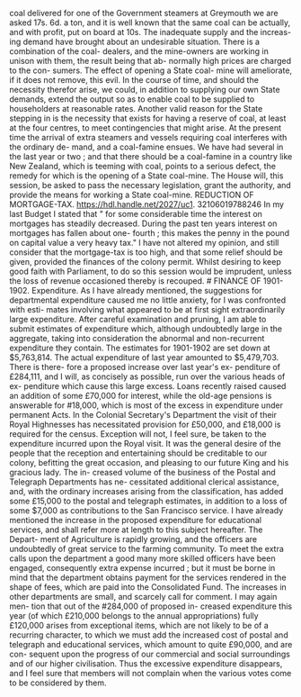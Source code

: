 coal delivered for one of the Government steamers at Greymouth we are asked 17s. 6d. a ton, and it is well known that the same coal can be actually, and with profit, put on board at 10s. The inadequate supply and the increas- ing demand have brought about an undesirable situation. There is a combination of the coal- dealers, and the mine-owners are working in unison with them, the result being that ab- normally high prices are charged to the con- sumers. The effect of opening a State coal- mine will ameliorate, if it does not remove, this evil. In the course of time, and should the necessity therefor arise, we could, in addition to supplying our own State demands, extend the output so as to enable coal to be supplied to householders at reasonable rates. Another valid reason for the State stepping in is the necessity that exists for having a reserve of coal, at least at the four centres, to meet contingencies that might arise. At the present time the arrival of extra steamers and vessels requiring coal interferes with the ordinary de- mand, and a coal-famine ensues. We have had several in the last year or two ; and that there should be a coal-famine in a country like New Zealand, which is teeming with coal, points to a serious defect, the remedy for which is the opening of a State coal-mine. The House will, this session, be asked to pass the necessary legislation, grant the authority, and provide the means for working a State coal-mine. REDUCTION OF MORTGAGE-TAX. https://hdl.handle.net/2027/uc1. 32106019788246 In my last Budget I stated that " for some considerable time the interest on mortgages has steadily decreased. During the past ten years interest on mortgages has fallen about one- fourth ; this makes the penny in the pound on capital value a very heavy tax." I have not altered my opinion, and still consider that the mortgage-tax is too high, and that some relief should be given, provided the finances of the colony permit. Whilst desiring to keep good faith with Parliament, to do so this session would be imprudent, unless the loss of revenue occasioned thereby is recouped. # FINANCE OF 1901-1902. Expenditure. As I have already mentioned, the suggestions for departmental expenditure caused me no little anxiety, for I was confronted with esti- mates involving what appeared to be at first sight extraordinarily large expenditure. After careful examination and pruning, I am able to submit estimates of expenditure which, although undoubtedly large in the aggregate, taking into consideration the abnormal and non-recurrent expenditure they contain. The estimates for 1901-1902 are set down at $5,763,814. The actual expenditure of last year amounted to $5,479,703. There is there- fore a proposed increase over last year's ex- penditure of £284,111, and I will, as concisely as possible, run over the various heads of ex- penditure which cause this large excess. Loans recently raised caused an addition of some £70,000 for interest, while the old-age pensions is answerable for #18,000, which is most of the excess in expenditure under permanent Acts. In the Colonial Secretary's Department the visit of their Royal Highnesses has necessitated provision for £50,000, and £18,000 is required for the census. Exception will not, I feel sure, be taken to the expenditure incurred upon the Royal visit. It was the general desire of the people that the reception and entertaining should be creditable to our colony, befitting the great occasion, and pleasing to our future King and his gracious lady. The in- creased volume of the business of the Postal and Telegraph Departments has ne- cessitated additional clerical assistance, and, with the ordinary increases arising from the classification, has added some £15,000 to the postal and telegraph estimates, in addition to a loss of some $7,000 as contributions to the San Francisco service. I have already mentioned the increase in the proposed expenditure for educational services, and shall refer more at length to this subject hereafter. The Depart- ment of Agriculture is rapidly growing, and the officers are undoubtedly of great service to the farming community. To meet the extra calls upon the department a good many more skilled officers have been engaged, consequently extra expense incurred ; but it must be borne in mind that the department obtains payment for the services rendered in the shape of fees, which are paid into the Consolidated Fund. The increases in other departments are small, and scarcely call for comment. I may again men- tion that out of the #284,000 of proposed in- creased expenditure this year (of which £210,000 belongs to the annual appropriations) fully £120,000 arises from exceptional items, which are not likely to be of a recurring character, to which we must add the increased cost of postal and telegraph and educational services, which amount to quite £90,000, and are con- sequent upon the progress of our commercial and social surroundings and of our higher civilisation. Thus the excessive expenditure disappears, and I feel sure that members will not complain when the various votes come to be considered by them. 